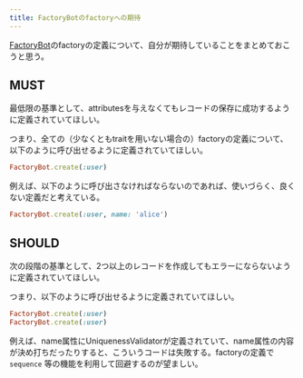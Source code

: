 ```yaml
---
title: FactoryBotのfactoryへの期待
---
```


[FactoryBot][1]のfactoryの定義について、自分が期待していることをまとめておこうと思う。

## MUST

最低限の基準として、attributesを与えなくてもレコードの保存に成功するように定義されていてほしい。

つまり、全ての（少なくともtraitを用いない場合の）factoryの定義について、以下のように呼び出せるように定義されていてほしい。

```ruby
FactoryBot.create(:user)
```

例えば、以下のように呼び出さなければならないのであれば、使いづらく、良くない定義だと考えている。

```ruby
FactoryBot.create(:user, name: 'alice')
```

## SHOULD

次の段階の基準として、2つ以上のレコードを作成してもエラーにならないように定義されていてほしい。

つまり、以下のように呼び出せるように定義されていてほしい。

```ruby
FactoryBot.create(:user)
FactoryBot.create(:user)
```

例えば、name属性にUniquenessValidatorが定義されていて、name属性の内容が決め打ちだったりすると、こういうコードは失敗する。factoryの定義で `sequence` 等の機能を利用して回避するのが望ましい。

[1]: https://github.com/thoughtbot/factory_bot
